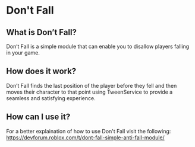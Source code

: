 # Don't Fall

## What is Don’t Fall?

Don’t Fall is a simple module that can enable you to disallow players falling in your game.

## How does it work?

Don’t Fall finds the last position of the player before they fell and then moves their character to that point using TweenService to provide a seamless and satisfying experience.

## How can I use it?

For a better explaination of how to use Don't Fall visit the following: 
https://devforum.roblox.com/t/dont-fall-simple-anti-fall-module/
